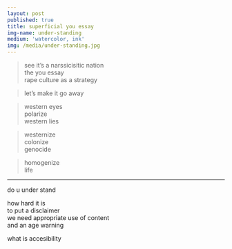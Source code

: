 ```yaml
---
layout: post
published: true
title: superficial you essay
img-name: under-standing
medium: 'watercolor, ink'
img: /media/under-standing.jpg
---  
```

>see it’s a narssicisitic nation  
the you essay  
rape culture as a strategy  
  
>let’s make it go away  
   
>western eyes  
polarize  
western lies  
  
>westernize  
colonize  
genocide  
  
>homogenize  
life  
  
  
---
  
  
do u under stand   
    
how hard it is  
to put a disclaimer  
we need appropriate use of content  
and an age warning  

what is accesibility   